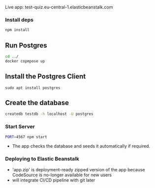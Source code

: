 Live app: test-quiz.eu-central-1.elasticbeanstalk.com

### Install deps
```sh
npm install
```

## Run Postgres

```sh
cd ../
docker copmpose up
```

## Install the Postgres Client

```
sudo apt install postgres
```

## Create the database

```sh
createdb testdb -h localhost -U postgres
```

### Start Server
```sh
PORT=4567 npm start
```
  - The app checks the database and seeds it automatically if required.



### Deploying to Elastic Beanstalk

  - 'app.zip' is deployment-ready zipped version of the app because CodeSource is no-longer available for new users
  - will integrate CI/CD pipeline with git later
